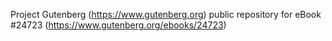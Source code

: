 Project Gutenberg (https://www.gutenberg.org) public repository for eBook #24723 (https://www.gutenberg.org/ebooks/24723)
